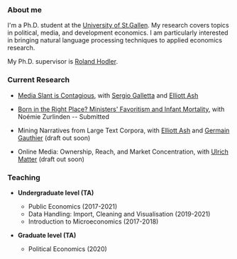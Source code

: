 ### About me

I'm a Ph.D. student at the [University of St.Gallen](https://www.unisg.ch/). My research covers topics in political, media, and development economics. I am particularly interested in bringing natural language processing techniques to applied economics research.

My Ph.D. supervisor is [Roland Hodler](https://sites.google.com/view/rolandhodler).

### Current Research

- [Media Slant is Contagious](https://papers.ssrn.com/sol3/papers.cfm?abstract_id=3712218), with [Sergio Galletta](http://sergio-galletta.com/) and [Elliott Ash](https://elliottash.com/)

- [Born in the Right Place? Ministers' Favoritism and Infant Mortality](https://papers.ssrn.com/sol3/papers.cfm?abstract_id=3818193), with Noémie Zurlinden -- Submitted

- Mining Narratives from Large Text Corpora, with [Elliott Ash](https://elliottash.com/) and [Germain Gauthier](https://pinchofdata.github.io/germaingauthier/) (draft out soon)

- Online Media: Ownership, Reach, and Market Concentration, with [Ulrich Matter](https://umatter.github.io/) (draft out soon)

### Teaching

- **Undergraduate level (TA)**
  - Public Economics (2017-2021)
  - Data Handling: Import, Cleaning and Visualisation (2019-2021)
  - Introduction to Microeconomics (2017-2018)

- **Graduate level (TA)**
  - Political Economics (2020)
